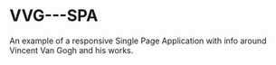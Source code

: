 # VVG---SPA
An example of a responsive Single Page Application with info around Vincent Van Gogh and his works.
